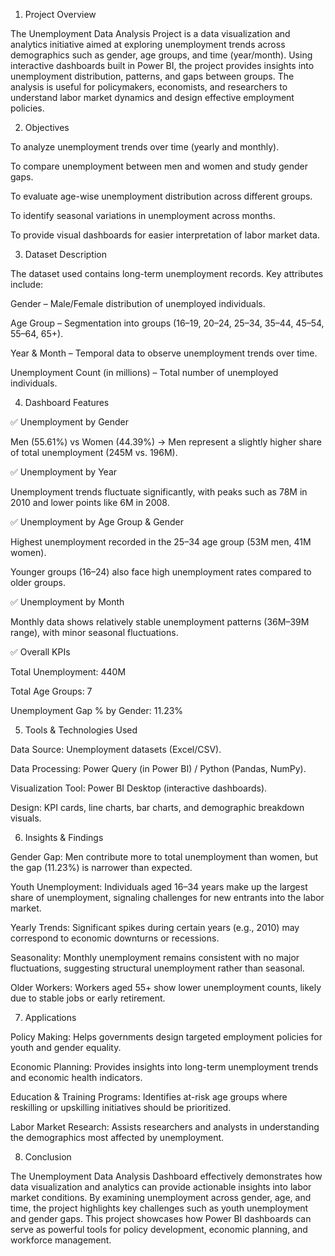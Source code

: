 1. Project Overview

The Unemployment Data Analysis Project is a data visualization and analytics initiative aimed at exploring unemployment trends across demographics such as gender, age groups, and time (year/month). Using interactive dashboards built in Power BI, the project provides insights into unemployment distribution, patterns, and gaps between groups. The analysis is useful for policymakers, economists, and researchers to understand labor market dynamics and design effective employment policies.

2. Objectives

To analyze unemployment trends over time (yearly and monthly).

To compare unemployment between men and women and study gender gaps.

To evaluate age-wise unemployment distribution across different groups.

To identify seasonal variations in unemployment across months.

To provide visual dashboards for easier interpretation of labor market data.

3. Dataset Description

The dataset used contains long-term unemployment records. Key attributes include:

Gender – Male/Female distribution of unemployed individuals.

Age Group – Segmentation into groups (16–19, 20–24, 25–34, 35–44, 45–54, 55–64, 65+).

Year & Month – Temporal data to observe unemployment trends over time.

Unemployment Count (in millions) – Total number of unemployed individuals.

4. Dashboard Features
   
✅ Unemployment by Gender

Men (55.61%) vs Women (44.39%) → Men represent a slightly higher share of total unemployment (245M vs. 196M).

✅ Unemployment by Year

Unemployment trends fluctuate significantly, with peaks such as 78M in 2010 and lower points like 6M in 2008.

✅ Unemployment by Age Group & Gender

Highest unemployment recorded in the 25–34 age group (53M men, 41M women).

Younger groups (16–24) also face high unemployment rates compared to older groups.

✅ Unemployment by Month

Monthly data shows relatively stable unemployment patterns (36M–39M range), with minor seasonal fluctuations.

✅ Overall KPIs

Total Unemployment: 440M

Total Age Groups: 7

Unemployment Gap % by Gender: 11.23%

5. Tools & Technologies Used

Data Source: Unemployment datasets (Excel/CSV).

Data Processing: Power Query (in Power BI) / Python (Pandas, NumPy).

Visualization Tool: Power BI Desktop (interactive dashboards).

Design: KPI cards, line charts, bar charts, and demographic breakdown visuals.

6. Insights & Findings

Gender Gap: Men contribute more to total unemployment than women, but the gap (11.23%) is narrower than expected.

Youth Unemployment: Individuals aged 16–34 years make up the largest share of unemployment, signaling challenges for new entrants into the labor market.

Yearly Trends: Significant spikes during certain years (e.g., 2010) may correspond to economic downturns or recessions.

Seasonality: Monthly unemployment remains consistent with no major fluctuations, suggesting structural unemployment rather than seasonal.

Older Workers: Workers aged 55+ show lower unemployment counts, likely due to stable jobs or early retirement.

7. Applications

Policy Making: Helps governments design targeted employment policies for youth and gender equality.

Economic Planning: Provides insights into long-term unemployment trends and economic health indicators.

Education & Training Programs: Identifies at-risk age groups where reskilling or upskilling initiatives should be prioritized.

Labor Market Research: Assists researchers and analysts in understanding the demographics most affected by unemployment.

8. Conclusion

The Unemployment Data Analysis Dashboard effectively demonstrates how data visualization and analytics can provide actionable insights into labor market conditions. By examining unemployment across gender, age, and time, the project highlights key challenges such as youth unemployment and gender gaps. This project showcases how Power BI dashboards can serve as powerful tools for policy development, economic planning, and workforce management.
